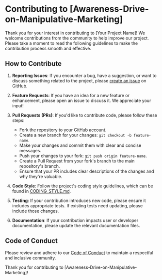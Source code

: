 # Contributing to [Awareness-Drive-on-Manipulative-Marketing]

Thank you for your interest in contributing to [Your Project Name]! We welcome contributions from the community to help improve our project. Please take a moment to read the following guidelines to make the contribution process smooth and effective.

## How to Contribute

1. **Reporting Issues**: If you encounter a bug, have a suggestion, or want to discuss something related to the project, please [create an issue](https://github.com/your-username/your-project/issues) on GitHub.

2. **Feature Requests**: If you have an idea for a new feature or enhancement, please open an issue to discuss it. We appreciate your input!

3. **Pull Requests (PRs)**: If you'd like to contribute code, please follow these steps:
   - Fork the repository to your GitHub account.
   - Create a new branch for your changes: `git checkout -b feature-name`.
   - Make your changes and commit them with clear and concise messages.
   - Push your changes to your fork: `git push origin feature-name`.
   - Create a Pull Request from your fork's branch to the main repository's branch.
   - Ensure that your PR includes clear descriptions of the changes and why they're valuable.

4. **Code Style**: Follow the project's coding style guidelines, which can be found in [CODING_STYLE.md](link-to-coding-style-documentation).

5. **Testing**: If your contribution introduces new code, please ensure it includes appropriate tests. If existing tests need updating, please include those changes.

6. **Documentation**: If your contribution impacts user or developer documentation, please update the relevant documentation files.

## Code of Conduct

Please review and adhere to our [Code of Conduct](link-to-code-of-conduct) to maintain a respectful and inclusive community.

Thank you for contributing to [Awareness-Drive-on-Manipulative-Marketing]!
